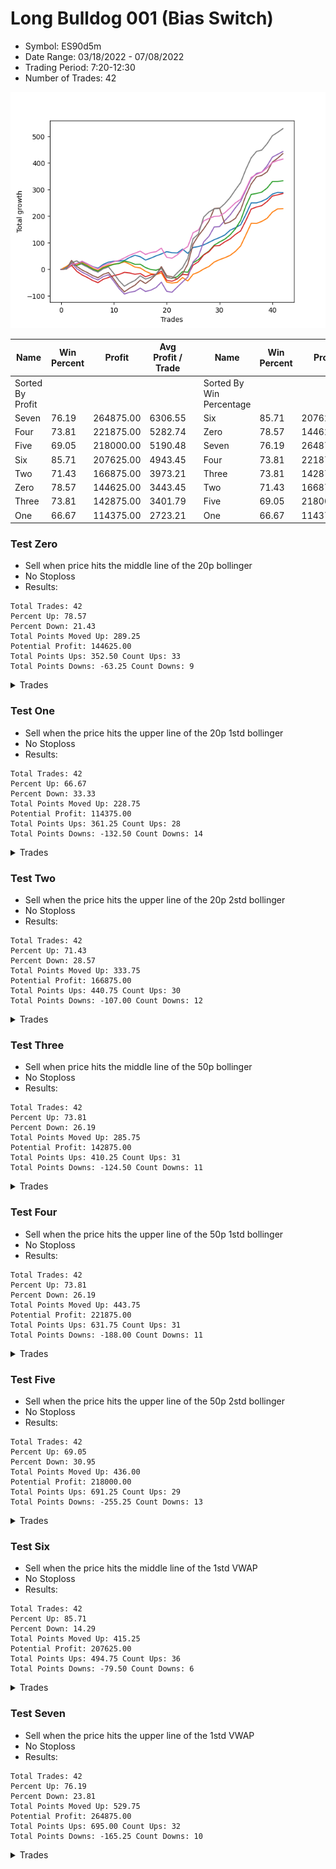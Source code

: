 # Long Bulldog 001 (Bias Switch)
- Symbol: ES90d5m
- Date Range: 03/18/2022 - 07/08/2022
- Trading Period: 7:20-12:30
- Number of Trades: 42

![Plot](LongBulldog001ES90d5m(BiasSwitch).png)

| Name | Win Percent | Profit | Avg Profit / Trade |     | Name | Win Percent | Profit | Avg Profit / Trade |
| ---- | ----------- | ------ | ------------------ | --- | ---- | ----------- | ------ | ------------------ |
| Sorted By <br> Profit | | | | | Sorted By <br> Win Percentage ||||
| Seven | 76.19 | 264875.00 | 6306.55 |     | Six | 85.71 | 207625.00 | 4943.45 |
| Four | 73.81 | 221875.00 | 5282.74 |     | Zero | 78.57 | 144625.00 | 3443.45 |
| Five | 69.05 | 218000.00 | 5190.48 |     | Seven | 76.19 | 264875.00 | 6306.55 |
| Six | 85.71 | 207625.00 | 4943.45 |     | Four | 73.81 | 221875.00 | 5282.74 |
| Two | 71.43 | 166875.00 | 3973.21 |     | Three | 73.81 | 142875.00 | 3401.79 |
| Zero | 78.57 | 144625.00 | 3443.45 |     | Two | 71.43 | 166875.00 | 3973.21 |
| Three | 73.81 | 142875.00 | 3401.79 |     | Five | 69.05 | 218000.00 | 5190.48 |
| One | 66.67 | 114375.00 | 2723.21 |     | One | 66.67 | 114375.00 | 2723.21 |

### Test Zero
* Sell when price hits the middle line of the 20p bollinger
* No Stoploss
* Results:
```
Total Trades: 42
Percent Up: 78.57
Percent Down: 21.43
Total Points Moved Up: 289.25
Potential Profit: 144625.00
Total Points Ups: 352.50 Count Ups: 33
Total Points Downs: -63.25 Count Downs: 9
```

<details><summary>Trades</summary>

<code>In: 2022-03-23 10:50:00		Out: 2022-03-23 11:28:15		Total Position Time: 38:15		Total Move Up: 7.25		Total to Date: 7.25</code> <br />
<code>In: 2022-03-28 09:00:00		Out: 2022-03-28 09:44:35		Total Position Time: 44:35		Total Move Up: 10.00		Total to Date: 17.25</code> <br />
<code>In: 2022-03-30 07:35:00		Out: 2022-03-30 07:50:55		Total Position Time: 15:55		Total Move Up: 4.75		Total to Date: 22.00</code> <br />
<code>In: 2022-03-30 08:30:00		Out: 2022-03-30 09:00:30		Total Position Time: 30:30		Total Move Up: 6.25		Total to Date: 28.25</code> <br />
<code>In: 2022-03-30 10:45:00		Out: 2022-03-30 12:47:25		Total Position Time: 122:25		Total Move Up: -8.00		Total to Date: 20.25</code> <br />
<code>In: 2022-03-30 10:50:00		Out: 2022-03-30 12:47:25		Total Position Time: 117:25		Total Move Up: -9.50		Total to Date: 10.75</code> <br />
<code>In: 2022-03-30 11:00:00		Out: 2022-03-30 12:47:25		Total Position Time: 107:25		Total Move Up: -6.25		Total to Date: 4.50</code> <br />
<code>In: 2022-03-30 12:25:00		Out: 2022-03-30 12:47:25		Total Position Time: 22:25		Total Move Up: 14.50		Total to Date: 19.00</code> <br />
<code>In: 2022-03-30 12:30:00		Out: 2022-03-30 12:47:25		Total Position Time: 17:25		Total Move Up: 8.50		Total to Date: 27.50</code> <br />
<code>In: 2022-03-31 09:35:00		Out: 2022-03-31 10:31:10		Total Position Time: 56:10		Total Move Up: 3.25		Total to Date: 30.75</code> <br />
<code>In: 2022-03-31 09:40:00		Out: 2022-03-31 10:31:10		Total Position Time: 51:10		Total Move Up: 0.75		Total to Date: 31.50</code> <br />
<code>In: 2022-03-31 11:25:00		Out: 2022-03-31 11:59:20		Total Position Time: 34:20		Total Move Up: 2.50		Total to Date: 34.00</code> <br />
<code>In: 2022-04-01 07:30:00		Out: 2022-04-01 07:53:00		Total Position Time: 23:00		Total Move Up: 11.00		Total to Date: 45.00</code> <br />
<code>In: 2022-04-01 07:45:00		Out: 2022-04-01 07:53:00		Total Position Time: 08:00		Total Move Up: 8.25		Total to Date: 53.25</code> <br />
<code>In: 2022-04-01 08:50:00		Out: 2022-04-01 10:36:15		Total Position Time: 106:15		Total Move Up: -5.50		Total to Date: 47.75</code> <br />
<code>In: 2022-04-05 12:20:00		Out: 2022-04-05 12:50:00		Total Position Time: 30:00		Total Move Up: -12.50		Total to Date: 35.25</code> <br />
<code>In: 2022-04-07 07:30:00		Out: 2022-04-07 07:35:35		Total Position Time: 05:35		Total Move Up: 7.25		Total to Date: 42.50</code> <br />
<code>In: 2022-04-07 07:55:00		Out: 2022-04-07 08:01:10		Total Position Time: 06:10		Total Move Up: 8.50		Total to Date: 51.00</code> <br />
<code>In: 2022-04-07 08:35:00		Out: 2022-04-07 09:10:45		Total Position Time: 35:45		Total Move Up: 7.25		Total to Date: 58.25</code> <br />
<code>In: 2022-04-12 09:50:00		Out: 2022-04-12 10:20:40		Total Position Time: 30:40		Total Move Up: 8.50		Total to Date: 66.75</code> <br />
<code>In: 2022-04-14 12:15:00		Out: 2022-04-14 12:50:00		Total Position Time: 35:00		Total Move Up: -3.75		Total to Date: 63.00</code> <br />
<code>In: 2022-04-18 08:55:00		Out: 2022-04-18 09:55:05		Total Position Time: 60:05		Total Move Up: -1.00		Total to Date: 62.00</code> <br />
<code>In: 2022-04-20 12:00:00		Out: 2022-04-20 12:25:05		Total Position Time: 25:05		Total Move Up: 14.25		Total to Date: 76.25</code> <br />
<code>In: 2022-05-02 10:10:00		Out: 2022-05-02 11:53:40		Total Position Time: 103:40		Total Move Up: -16.00		Total to Date: 60.25</code> <br />
<code>In: 2022-05-02 11:45:00		Out: 2022-05-02 11:53:40		Total Position Time: 08:40		Total Move Up: 22.25		Total to Date: 82.50</code> <br />
<code>In: 2022-05-04 07:35:00		Out: 2022-05-04 08:47:05		Total Position Time: 72:05		Total Move Up: 3.50		Total to Date: 86.00</code> <br />
<code>In: 2022-05-10 08:15:00		Out: 2022-05-10 09:46:10		Total Position Time: 91:10		Total Move Up: 6.25		Total to Date: 92.25</code> <br />
<code>In: 2022-05-25 11:10:00		Out: 2022-05-25 11:15:10		Total Position Time: 05:10		Total Move Up: 9.50		Total to Date: 101.75</code> <br />
<code>In: 2022-06-02 07:30:00		Out: 2022-06-02 07:40:05		Total Position Time: 10:05		Total Move Up: 10.00		Total to Date: 111.75</code> <br />
<code>In: 2022-06-08 11:40:00		Out: 2022-06-08 11:45:20		Total Position Time: 05:20		Total Move Up: 8.00		Total to Date: 119.75</code> <br />
<code>In: 2022-06-09 08:10:00		Out: 2022-06-09 08:42:25		Total Position Time: 32:25		Total Move Up: 9.75		Total to Date: 129.50</code> <br />
<code>In: 2022-06-14 07:45:00		Out: 2022-06-14 07:51:05		Total Position Time: 06:05		Total Move Up: 18.00		Total to Date: 147.50</code> <br />
<code>In: 2022-06-14 09:45:00		Out: 2022-06-14 10:01:00		Total Position Time: 16:00		Total Move Up: 9.25		Total to Date: 156.75</code> <br />
<code>In: 2022-06-15 11:15:00		Out: 2022-06-15 11:20:30		Total Position Time: 05:30		Total Move Up: 11.25		Total to Date: 168.00</code> <br />
<code>In: 2022-06-15 11:35:00		Out: 2022-06-15 11:40:10		Total Position Time: 05:10		Total Move Up: 39.25		Total to Date: 207.25</code> <br />
<code>In: 2022-06-15 11:40:00		Out: 2022-06-15 11:45:10		Total Position Time: 05:10		Total Move Up: 43.00		Total to Date: 250.25</code> <br />
<code>In: 2022-06-23 09:15:00		Out: 2022-06-23 10:23:20		Total Position Time: 68:20		Total Move Up: 0.00		Total to Date: 250.25</code> <br />
<code>In: 2022-06-27 12:10:00		Out: 2022-06-27 12:15:10		Total Position Time: 05:10		Total Move Up: 6.25		Total to Date: 256.50</code> <br />
<code>In: 2022-06-29 09:35:00		Out: 2022-06-29 10:01:50		Total Position Time: 26:50		Total Move Up: 9.75		Total to Date: 266.25</code> <br />
<code>In: 2022-07-01 07:45:00		Out: 2022-07-01 08:08:30		Total Position Time: 23:30		Total Move Up: 17.00		Total to Date: 283.25</code> <br />
<code>In: 2022-07-06 07:20:00		Out: 2022-07-06 07:26:20		Total Position Time: 06:20		Total Move Up: 6.75		Total to Date: 290.00</code> <br />
<code>In: 2022-07-06 08:15:00		Out: 2022-07-06 09:15:00		Total Position Time: 60:00		Total Move Up: -0.75		Total to Date: 289.25</code> <br />


</details>

### Test One
* Sell when the price hits the upper line of the 20p 1std bollinger
* No Stoploss
* Results:
```
Total Trades: 42
Percent Up: 66.67
Percent Down: 33.33
Total Points Moved Up: 228.75
Potential Profit: 114375.00
Total Points Ups: 361.25 Count Ups: 28
Total Points Downs: -132.50 Count Downs: 14
```

<details><summary>Trades</summary>

<code>In: 2022-03-23 10:50:00		Out: 2022-03-23 11:48:45		Total Position Time: 58:45		Total Move Up: 10.75		Total to Date: 10.75</code> <br />
<code>In: 2022-03-28 09:00:00		Out: 2022-03-28 10:00:35		Total Position Time: 60:35		Total Move Up: 13.00		Total to Date: 23.75</code> <br />
<code>In: 2022-03-30 07:35:00		Out: 2022-03-30 09:37:30		Total Position Time: 122:30		Total Move Up: -4.00		Total to Date: 19.75</code> <br />
<code>In: 2022-03-30 08:30:00		Out: 2022-03-30 09:37:30		Total Position Time: 67:30		Total Move Up: 5.50		Total to Date: 25.25</code> <br />
<code>In: 2022-03-30 10:45:00		Out: 2022-03-30 12:50:00		Total Position Time: 125:00		Total Move Up: -9.75		Total to Date: 15.50</code> <br />
<code>In: 2022-03-30 10:50:00		Out: 2022-03-30 12:50:00		Total Position Time: 120:00		Total Move Up: -11.25		Total to Date: 4.25</code> <br />
<code>In: 2022-03-30 11:00:00		Out: 2022-03-30 12:50:00		Total Position Time: 110:00		Total Move Up: -8.00		Total to Date: -3.75</code> <br />
<code>In: 2022-03-30 12:25:00		Out: 2022-03-30 12:50:00		Total Position Time: 25:00		Total Move Up: 12.75		Total to Date: 9.00</code> <br />
<code>In: 2022-03-30 12:30:00		Out: 2022-03-30 12:50:00		Total Position Time: 20:00		Total Move Up: 6.75		Total to Date: 15.75</code> <br />
<code>In: 2022-03-31 09:35:00		Out: 2022-03-31 10:50:05		Total Position Time: 75:05		Total Move Up: 4.50		Total to Date: 20.25</code> <br />
<code>In: 2022-03-31 09:40:00		Out: 2022-03-31 10:50:05		Total Position Time: 70:05		Total Move Up: 2.00		Total to Date: 22.25</code> <br />
<code>In: 2022-03-31 11:25:00		Out: 2022-03-31 12:00:20		Total Position Time: 35:20		Total Move Up: 6.25		Total to Date: 28.50</code> <br />
<code>In: 2022-04-01 07:30:00		Out: 2022-04-01 10:37:05		Total Position Time: 187:05		Total Move Up: -8.50		Total to Date: 20.00</code> <br />
<code>In: 2022-04-01 07:45:00		Out: 2022-04-01 10:37:05		Total Position Time: 172:05		Total Move Up: -11.25		Total to Date: 8.75</code> <br />
<code>In: 2022-04-01 08:50:00		Out: 2022-04-01 10:37:05		Total Position Time: 107:05		Total Move Up: -3.25		Total to Date: 5.50</code> <br />
<code>In: 2022-04-05 12:20:00		Out: 2022-04-05 12:50:00		Total Position Time: 30:00		Total Move Up: -12.50		Total to Date: -7.00</code> <br />
<code>In: 2022-04-07 07:30:00		Out: 2022-04-07 10:03:10		Total Position Time: 153:10		Total Move Up: -8.75		Total to Date: -15.75</code> <br />
<code>In: 2022-04-07 07:55:00		Out: 2022-04-07 10:03:10		Total Position Time: 128:10		Total Move Up: -3.75		Total to Date: -19.50</code> <br />
<code>In: 2022-04-07 08:35:00		Out: 2022-04-07 10:03:10		Total Position Time: 88:10		Total Move Up: 6.25		Total to Date: -13.25</code> <br />
<code>In: 2022-04-12 09:50:00		Out: 2022-04-12 12:50:00		Total Position Time: 180:00		Total Move Up: -34.25		Total to Date: -47.50</code> <br />
<code>In: 2022-04-14 12:15:00		Out: 2022-04-14 12:50:00		Total Position Time: 35:00		Total Move Up: -3.75		Total to Date: -51.25</code> <br />
<code>In: 2022-04-18 08:55:00		Out: 2022-04-18 10:08:10		Total Position Time: 73:10		Total Move Up: 2.75		Total to Date: -48.50</code> <br />
<code>In: 2022-04-20 12:00:00		Out: 2022-04-20 12:45:15		Total Position Time: 45:15		Total Move Up: 18.00		Total to Date: -30.50</code> <br />
<code>In: 2022-05-02 10:10:00		Out: 2022-05-02 12:05:15		Total Position Time: 115:15		Total Move Up: -13.00		Total to Date: -43.50</code> <br />
<code>In: 2022-05-02 11:45:00		Out: 2022-05-02 12:05:15		Total Position Time: 20:15		Total Move Up: 25.25		Total to Date: -18.25</code> <br />
<code>In: 2022-05-04 07:35:00		Out: 2022-05-04 08:49:30		Total Position Time: 74:30		Total Move Up: 7.75		Total to Date: -10.50</code> <br />
<code>In: 2022-05-10 08:15:00		Out: 2022-05-10 10:05:20		Total Position Time: 110:20		Total Move Up: 12.00		Total to Date: 1.50</code> <br />
<code>In: 2022-05-25 11:10:00		Out: 2022-05-25 11:15:10		Total Position Time: 05:10		Total Move Up: 9.50		Total to Date: 11.00</code> <br />
<code>In: 2022-06-02 07:30:00		Out: 2022-06-02 07:56:05		Total Position Time: 26:05		Total Move Up: 16.75		Total to Date: 27.75</code> <br />
<code>In: 2022-06-08 11:40:00		Out: 2022-06-08 12:21:10		Total Position Time: 41:10		Total Move Up: 9.00		Total to Date: 36.75</code> <br />
<code>In: 2022-06-09 08:10:00		Out: 2022-06-09 09:28:40		Total Position Time: 78:40		Total Move Up: 7.25		Total to Date: 44.00</code> <br />
<code>In: 2022-06-14 07:45:00		Out: 2022-06-14 10:09:10		Total Position Time: 144:10		Total Move Up: 8.75		Total to Date: 52.75</code> <br />
<code>In: 2022-06-14 09:45:00		Out: 2022-06-14 10:09:10		Total Position Time: 24:10		Total Move Up: 15.00		Total to Date: 67.75</code> <br />
<code>In: 2022-06-15 11:15:00		Out: 2022-06-15 11:38:55		Total Position Time: 23:55		Total Move Up: 20.50		Total to Date: 88.25</code> <br />
<code>In: 2022-06-15 11:35:00		Out: 2022-06-15 11:40:30		Total Position Time: 05:30		Total Move Up: 42.25		Total to Date: 130.50</code> <br />
<code>In: 2022-06-15 11:40:00		Out: 2022-06-15 11:45:10		Total Position Time: 05:10		Total Move Up: 43.00		Total to Date: 173.50</code> <br />
<code>In: 2022-06-23 09:15:00		Out: 2022-06-23 10:50:10		Total Position Time: 95:10		Total Move Up: -0.50		Total to Date: 173.00</code> <br />
<code>In: 2022-06-27 12:10:00		Out: 2022-06-27 12:15:20		Total Position Time: 05:20		Total Move Up: 7.75		Total to Date: 180.75</code> <br />
<code>In: 2022-06-29 09:35:00		Out: 2022-06-29 10:39:35		Total Position Time: 64:35		Total Move Up: 11.50		Total to Date: 192.25</code> <br />
<code>In: 2022-07-01 07:45:00		Out: 2022-07-01 08:40:45		Total Position Time: 55:45		Total Move Up: 23.25		Total to Date: 215.50</code> <br />
<code>In: 2022-07-06 07:20:00		Out: 2022-07-06 07:29:25		Total Position Time: 09:25		Total Move Up: 12.25		Total to Date: 227.75</code> <br />
<code>In: 2022-07-06 08:15:00		Out: 2022-07-06 09:37:20		Total Position Time: 82:20		Total Move Up: 1.00		Total to Date: 228.75</code> <br />


</details>

### Test Two
* Sell when the price hits the upper line of the 20p 2std bollinger
* No Stoploss
* Results:
```
Total Trades: 42
Percent Up: 71.43
Percent Down: 28.57
Total Points Moved Up: 333.75
Potential Profit: 166875.00
Total Points Ups: 440.75 Count Ups: 30
Total Points Downs: -107.00 Count Downs: 12
```

<details><summary>Trades</summary>

<code>In: 2022-03-23 10:50:00		Out: 2022-03-23 12:50:00		Total Position Time: 120:00		Total Move Up: 1.25		Total to Date: 1.25</code> <br />
<code>In: 2022-03-28 09:00:00		Out: 2022-03-28 10:22:15		Total Position Time: 82:15		Total Move Up: 16.00		Total to Date: 17.25</code> <br />
<code>In: 2022-03-30 07:35:00		Out: 2022-03-30 09:40:10		Total Position Time: 125:10		Total Move Up: -2.25		Total to Date: 15.00</code> <br />
<code>In: 2022-03-30 08:30:00		Out: 2022-03-30 09:40:10		Total Position Time: 70:10		Total Move Up: 7.25		Total to Date: 22.25</code> <br />
<code>In: 2022-03-30 10:45:00		Out: 2022-03-30 12:50:00		Total Position Time: 125:00		Total Move Up: -9.75		Total to Date: 12.50</code> <br />
<code>In: 2022-03-30 10:50:00		Out: 2022-03-30 12:50:00		Total Position Time: 120:00		Total Move Up: -11.25		Total to Date: 1.25</code> <br />
<code>In: 2022-03-30 11:00:00		Out: 2022-03-30 12:50:00		Total Position Time: 110:00		Total Move Up: -8.00		Total to Date: -6.75</code> <br />
<code>In: 2022-03-30 12:25:00		Out: 2022-03-30 12:50:00		Total Position Time: 25:00		Total Move Up: 12.75		Total to Date: 6.00</code> <br />
<code>In: 2022-03-30 12:30:00		Out: 2022-03-30 12:50:00		Total Position Time: 20:00		Total Move Up: 6.75		Total to Date: 12.75</code> <br />
<code>In: 2022-03-31 09:35:00		Out: 2022-03-31 10:51:00		Total Position Time: 76:00		Total Move Up: 6.25		Total to Date: 19.00</code> <br />
<code>In: 2022-03-31 09:40:00		Out: 2022-03-31 10:51:00		Total Position Time: 71:00		Total Move Up: 3.75		Total to Date: 22.75</code> <br />
<code>In: 2022-03-31 11:25:00		Out: 2022-03-31 12:02:30		Total Position Time: 37:30		Total Move Up: 9.25		Total to Date: 32.00</code> <br />
<code>In: 2022-04-01 07:30:00		Out: 2022-04-01 10:38:20		Total Position Time: 188:20		Total Move Up: -5.00		Total to Date: 27.00</code> <br />
<code>In: 2022-04-01 07:45:00		Out: 2022-04-01 10:38:20		Total Position Time: 173:20		Total Move Up: -7.75		Total to Date: 19.25</code> <br />
<code>In: 2022-04-01 08:50:00		Out: 2022-04-01 10:38:20		Total Position Time: 108:20		Total Move Up: 0.25		Total to Date: 19.50</code> <br />
<code>In: 2022-04-05 12:20:00		Out: 2022-04-05 12:50:00		Total Position Time: 30:00		Total Move Up: -12.50		Total to Date: 7.00</code> <br />
<code>In: 2022-04-07 07:30:00		Out: 2022-04-07 10:06:40		Total Position Time: 156:40		Total Move Up: -7.50		Total to Date: -0.50</code> <br />
<code>In: 2022-04-07 07:55:00		Out: 2022-04-07 10:06:40		Total Position Time: 131:40		Total Move Up: -2.50		Total to Date: -3.00</code> <br />
<code>In: 2022-04-07 08:35:00		Out: 2022-04-07 10:06:40		Total Position Time: 91:40		Total Move Up: 7.50		Total to Date: 4.50</code> <br />
<code>In: 2022-04-12 09:50:00		Out: 2022-04-12 12:50:00		Total Position Time: 180:00		Total Move Up: -34.25		Total to Date: -29.75</code> <br />
<code>In: 2022-04-14 12:15:00		Out: 2022-04-14 12:50:00		Total Position Time: 35:00		Total Move Up: -3.75		Total to Date: -33.50</code> <br />
<code>In: 2022-04-18 08:55:00		Out: 2022-04-18 10:10:25		Total Position Time: 75:25		Total Move Up: 6.00		Total to Date: -27.50</code> <br />
<code>In: 2022-04-20 12:00:00		Out: 2022-04-20 12:50:00		Total Position Time: 50:00		Total Move Up: 19.25		Total to Date: -8.25</code> <br />
<code>In: 2022-05-02 10:10:00		Out: 2022-05-02 12:09:40		Total Position Time: 119:40		Total Move Up: -2.50		Total to Date: -10.75</code> <br />
<code>In: 2022-05-02 11:45:00		Out: 2022-05-02 12:09:40		Total Position Time: 24:40		Total Move Up: 35.75		Total to Date: 25.00</code> <br />
<code>In: 2022-05-04 07:35:00		Out: 2022-05-04 08:55:00		Total Position Time: 80:00		Total Move Up: 11.75		Total to Date: 36.75</code> <br />
<code>In: 2022-05-10 08:15:00		Out: 2022-05-10 10:29:05		Total Position Time: 134:05		Total Move Up: 18.25		Total to Date: 55.00</code> <br />
<code>In: 2022-05-25 11:10:00		Out: 2022-05-25 11:15:55		Total Position Time: 05:55		Total Move Up: 13.75		Total to Date: 68.75</code> <br />
<code>In: 2022-06-02 07:30:00		Out: 2022-06-02 08:01:35		Total Position Time: 31:35		Total Move Up: 22.50		Total to Date: 91.25</code> <br />
<code>In: 2022-06-08 11:40:00		Out: 2022-06-08 12:22:55		Total Position Time: 42:55		Total Move Up: 12.00		Total to Date: 103.25</code> <br />
<code>In: 2022-06-09 08:10:00		Out: 2022-06-09 09:30:40		Total Position Time: 80:40		Total Move Up: 10.50		Total to Date: 113.75</code> <br />
<code>In: 2022-06-14 07:45:00		Out: 2022-06-14 10:17:15		Total Position Time: 152:15		Total Move Up: 16.25		Total to Date: 130.00</code> <br />
<code>In: 2022-06-14 09:45:00		Out: 2022-06-14 10:17:15		Total Position Time: 32:15		Total Move Up: 22.50		Total to Date: 152.50</code> <br />
<code>In: 2022-06-15 11:15:00		Out: 2022-06-15 11:41:00		Total Position Time: 26:00		Total Move Up: 32.00		Total to Date: 184.50</code> <br />
<code>In: 2022-06-15 11:35:00		Out: 2022-06-15 11:41:00		Total Position Time: 06:00		Total Move Up: 54.75		Total to Date: 239.25</code> <br />
<code>In: 2022-06-15 11:40:00		Out: 2022-06-15 11:45:10		Total Position Time: 05:10		Total Move Up: 43.00		Total to Date: 282.25</code> <br />
<code>In: 2022-06-23 09:15:00		Out: 2022-06-23 11:02:10		Total Position Time: 107:10		Total Move Up: 3.50		Total to Date: 285.75</code> <br />
<code>In: 2022-06-27 12:10:00		Out: 2022-06-27 12:50:00		Total Position Time: 40:00		Total Move Up: 5.25		Total to Date: 291.00</code> <br />
<code>In: 2022-06-29 09:35:00		Out: 2022-06-29 10:43:40		Total Position Time: 68:40		Total Move Up: 15.00		Total to Date: 306.00</code> <br />
<code>In: 2022-07-01 07:45:00		Out: 2022-07-01 10:31:45		Total Position Time: 166:45		Total Move Up: 24.50		Total to Date: 330.50</code> <br />
<code>In: 2022-07-06 07:20:00		Out: 2022-07-06 10:00:50		Total Position Time: 160:50		Total Move Up: 0.25		Total to Date: 330.75</code> <br />
<code>In: 2022-07-06 08:15:00		Out: 2022-07-06 10:00:50		Total Position Time: 105:50		Total Move Up: 3.00		Total to Date: 333.75</code> <br />


</details>

### Test Three
* Sell when price hits the middle line of the 50p bollinger
* No Stoploss
* Results:
```
Total Trades: 42
Percent Up: 73.81
Percent Down: 26.19
Total Points Moved Up: 285.75
Potential Profit: 142875.00
Total Points Ups: 410.25 Count Ups: 31
Total Points Downs: -124.50 Count Downs: 11
```

<details><summary>Trades</summary>

<code>In: 2022-03-23 10:50:00		Out: 2022-03-23 12:50:00		Total Position Time: 120:00		Total Move Up: 1.25		Total to Date: 1.25</code> <br />
<code>In: 2022-03-28 09:00:00		Out: 2022-03-28 10:00:45		Total Position Time: 60:45		Total Move Up: 14.00		Total to Date: 15.25</code> <br />
<code>In: 2022-03-30 07:35:00		Out: 2022-03-30 12:50:00		Total Position Time: 315:00		Total Move Up: -22.75		Total to Date: -7.50</code> <br />
<code>In: 2022-03-30 08:30:00		Out: 2022-03-30 12:50:00		Total Position Time: 260:00		Total Move Up: -13.25		Total to Date: -20.75</code> <br />
<code>In: 2022-03-30 10:45:00		Out: 2022-03-30 12:50:00		Total Position Time: 125:00		Total Move Up: -9.75		Total to Date: -30.50</code> <br />
<code>In: 2022-03-30 10:50:00		Out: 2022-03-30 12:50:00		Total Position Time: 120:00		Total Move Up: -11.25		Total to Date: -41.75</code> <br />
<code>In: 2022-03-30 11:00:00		Out: 2022-03-30 12:50:00		Total Position Time: 110:00		Total Move Up: -8.00		Total to Date: -49.75</code> <br />
<code>In: 2022-03-30 12:25:00		Out: 2022-03-30 12:50:00		Total Position Time: 25:00		Total Move Up: 12.75		Total to Date: -37.00</code> <br />
<code>In: 2022-03-30 12:30:00		Out: 2022-03-30 12:50:00		Total Position Time: 20:00		Total Move Up: 6.75		Total to Date: -30.25</code> <br />
<code>In: 2022-03-31 09:35:00		Out: 2022-03-31 10:52:00		Total Position Time: 77:00		Total Move Up: 7.00		Total to Date: -23.25</code> <br />
<code>In: 2022-03-31 09:40:00		Out: 2022-03-31 10:52:00		Total Position Time: 72:00		Total Move Up: 4.50		Total to Date: -18.75</code> <br />
<code>In: 2022-03-31 11:25:00		Out: 2022-03-31 12:01:05		Total Position Time: 36:05		Total Move Up: 7.75		Total to Date: -11.00</code> <br />
<code>In: 2022-04-01 07:30:00		Out: 2022-04-01 11:02:35		Total Position Time: 212:35		Total Move Up: -2.25		Total to Date: -13.25</code> <br />
<code>In: 2022-04-01 07:45:00		Out: 2022-04-01 11:02:35		Total Position Time: 197:35		Total Move Up: -5.00		Total to Date: -18.25</code> <br />
<code>In: 2022-04-01 08:50:00		Out: 2022-04-01 11:02:35		Total Position Time: 132:35		Total Move Up: 3.00		Total to Date: -15.25</code> <br />
<code>In: 2022-04-05 12:20:00		Out: 2022-04-05 12:50:00		Total Position Time: 30:00		Total Move Up: -12.50		Total to Date: -27.75</code> <br />
<code>In: 2022-04-07 07:30:00		Out: 2022-04-07 07:35:40		Total Position Time: 05:40		Total Move Up: 7.75		Total to Date: -20.00</code> <br />
<code>In: 2022-04-07 07:55:00		Out: 2022-04-07 10:11:40		Total Position Time: 136:40		Total Move Up: 1.75		Total to Date: -18.25</code> <br />
<code>In: 2022-04-07 08:35:00		Out: 2022-04-07 10:11:40		Total Position Time: 96:40		Total Move Up: 11.75		Total to Date: -6.50</code> <br />
<code>In: 2022-04-12 09:50:00		Out: 2022-04-12 12:50:00		Total Position Time: 180:00		Total Move Up: -34.25		Total to Date: -40.75</code> <br />
<code>In: 2022-04-14 12:15:00		Out: 2022-04-14 12:50:00		Total Position Time: 35:00		Total Move Up: -3.75		Total to Date: -44.50</code> <br />
<code>In: 2022-04-18 08:55:00		Out: 2022-04-18 10:31:35		Total Position Time: 96:35		Total Move Up: 8.50		Total to Date: -36.00</code> <br />
<code>In: 2022-04-20 12:00:00		Out: 2022-04-20 12:25:50		Total Position Time: 25:50		Total Move Up: 17.25		Total to Date: -18.75</code> <br />
<code>In: 2022-05-02 10:10:00		Out: 2022-05-02 12:10:10		Total Position Time: 120:10		Total Move Up: -1.75		Total to Date: -20.50</code> <br />
<code>In: 2022-05-02 11:45:00		Out: 2022-05-02 12:10:10		Total Position Time: 25:10		Total Move Up: 36.50		Total to Date: 16.00</code> <br />
<code>In: 2022-05-04 07:35:00		Out: 2022-05-04 09:15:30		Total Position Time: 100:30		Total Move Up: 12.75		Total to Date: 28.75</code> <br />
<code>In: 2022-05-10 08:15:00		Out: 2022-05-10 10:32:25		Total Position Time: 137:25		Total Move Up: 25.50		Total to Date: 54.25</code> <br />
<code>In: 2022-05-25 11:10:00		Out: 2022-05-25 11:15:40		Total Position Time: 05:40		Total Move Up: 12.50		Total to Date: 66.75</code> <br />
<code>In: 2022-06-02 07:30:00		Out: 2022-06-02 08:01:30		Total Position Time: 31:30		Total Move Up: 21.75		Total to Date: 88.50</code> <br />
<code>In: 2022-06-08 11:40:00		Out: 2022-06-08 12:50:00		Total Position Time: 70:00		Total Move Up: 1.50		Total to Date: 90.00</code> <br />
<code>In: 2022-06-09 08:10:00		Out: 2022-06-09 09:44:15		Total Position Time: 94:15		Total Move Up: 13.75		Total to Date: 103.75</code> <br />
<code>In: 2022-06-14 07:45:00		Out: 2022-06-14 10:16:20		Total Position Time: 151:20		Total Move Up: 10.75		Total to Date: 114.50</code> <br />
<code>In: 2022-06-14 09:45:00		Out: 2022-06-14 10:16:20		Total Position Time: 31:20		Total Move Up: 17.00		Total to Date: 131.50</code> <br />
<code>In: 2022-06-15 11:15:00		Out: 2022-06-15 11:38:45		Total Position Time: 23:45		Total Move Up: 13.50		Total to Date: 145.00</code> <br />
<code>In: 2022-06-15 11:35:00		Out: 2022-06-15 11:40:10		Total Position Time: 05:10		Total Move Up: 39.25		Total to Date: 184.25</code> <br />
<code>In: 2022-06-15 11:40:00		Out: 2022-06-15 11:45:10		Total Position Time: 05:10		Total Move Up: 43.00		Total to Date: 227.25</code> <br />
<code>In: 2022-06-23 09:15:00		Out: 2022-06-23 11:28:05		Total Position Time: 133:05		Total Move Up: 7.50		Total to Date: 234.75</code> <br />
<code>In: 2022-06-27 12:10:00		Out: 2022-06-27 12:50:00		Total Position Time: 40:00		Total Move Up: 5.25		Total to Date: 240.00</code> <br />
<code>In: 2022-06-29 09:35:00		Out: 2022-06-29 10:10:45		Total Position Time: 35:45		Total Move Up: 15.25		Total to Date: 255.25</code> <br />
<code>In: 2022-07-01 07:45:00		Out: 2022-07-01 08:14:10		Total Position Time: 29:10		Total Move Up: 20.75		Total to Date: 276.00</code> <br />
<code>In: 2022-07-06 07:20:00		Out: 2022-07-06 07:25:10		Total Position Time: 05:10		Total Move Up: 4.75		Total to Date: 280.75</code> <br />
<code>In: 2022-07-06 08:15:00		Out: 2022-07-06 08:21:40		Total Position Time: 06:40		Total Move Up: 5.00		Total to Date: 285.75</code> <br />


</details>

### Test Four
* Sell when the price hits the upper line of the 50p 1std bollinger
* No Stoploss
* Results:
```
Total Trades: 42
Percent Up: 73.81
Percent Down: 26.19
Total Points Moved Up: 443.75
Potential Profit: 221875.00
Total Points Ups: 631.75 Count Ups: 31
Total Points Downs: -188.00 Count Downs: 11
```

<details><summary>Trades</summary>

<code>In: 2022-03-23 10:50:00		Out: 2022-03-23 12:50:00		Total Position Time: 120:00		Total Move Up: 1.25		Total to Date: 1.25</code> <br />
<code>In: 2022-03-28 09:00:00		Out: 2022-03-28 11:10:25		Total Position Time: 130:25		Total Move Up: 24.25		Total to Date: 25.50</code> <br />
<code>In: 2022-03-30 07:35:00		Out: 2022-03-30 12:50:00		Total Position Time: 315:00		Total Move Up: -22.75		Total to Date: 2.75</code> <br />
<code>In: 2022-03-30 08:30:00		Out: 2022-03-30 12:50:00		Total Position Time: 260:00		Total Move Up: -13.25		Total to Date: -10.50</code> <br />
<code>In: 2022-03-30 10:45:00		Out: 2022-03-30 12:50:00		Total Position Time: 125:00		Total Move Up: -9.75		Total to Date: -20.25</code> <br />
<code>In: 2022-03-30 10:50:00		Out: 2022-03-30 12:50:00		Total Position Time: 120:00		Total Move Up: -11.25		Total to Date: -31.50</code> <br />
<code>In: 2022-03-30 11:00:00		Out: 2022-03-30 12:50:00		Total Position Time: 110:00		Total Move Up: -8.00		Total to Date: -39.50</code> <br />
<code>In: 2022-03-30 12:25:00		Out: 2022-03-30 12:50:00		Total Position Time: 25:00		Total Move Up: 12.75		Total to Date: -26.75</code> <br />
<code>In: 2022-03-30 12:30:00		Out: 2022-03-30 12:50:00		Total Position Time: 20:00		Total Move Up: 6.75		Total to Date: -20.00</code> <br />
<code>In: 2022-03-31 09:35:00		Out: 2022-03-31 12:50:00		Total Position Time: 195:00		Total Move Up: -24.75		Total to Date: -44.75</code> <br />
<code>In: 2022-03-31 09:40:00		Out: 2022-03-31 12:50:00		Total Position Time: 190:00		Total Move Up: -27.25		Total to Date: -72.00</code> <br />
<code>In: 2022-03-31 11:25:00		Out: 2022-03-31 12:50:00		Total Position Time: 85:00		Total Move Up: -20.50		Total to Date: -92.50</code> <br />
<code>In: 2022-04-01 07:30:00		Out: 2022-04-01 11:06:00		Total Position Time: 216:00		Total Move Up: 6.50		Total to Date: -86.00</code> <br />
<code>In: 2022-04-01 07:45:00		Out: 2022-04-01 11:06:00		Total Position Time: 201:00		Total Move Up: 3.75		Total to Date: -82.25</code> <br />
<code>In: 2022-04-01 08:50:00		Out: 2022-04-01 11:06:00		Total Position Time: 136:00		Total Move Up: 11.75		Total to Date: -70.50</code> <br />
<code>In: 2022-04-05 12:20:00		Out: 2022-04-05 12:50:00		Total Position Time: 30:00		Total Move Up: -12.50		Total to Date: -83.00</code> <br />
<code>In: 2022-04-07 07:30:00		Out: 2022-04-07 10:19:30		Total Position Time: 169:30		Total Move Up: 5.00		Total to Date: -78.00</code> <br />
<code>In: 2022-04-07 07:55:00		Out: 2022-04-07 10:19:30		Total Position Time: 144:30		Total Move Up: 10.00		Total to Date: -68.00</code> <br />
<code>In: 2022-04-07 08:35:00		Out: 2022-04-07 10:19:30		Total Position Time: 104:30		Total Move Up: 20.00		Total to Date: -48.00</code> <br />
<code>In: 2022-04-12 09:50:00		Out: 2022-04-12 12:50:00		Total Position Time: 180:00		Total Move Up: -34.25		Total to Date: -82.25</code> <br />
<code>In: 2022-04-14 12:15:00		Out: 2022-04-14 12:50:00		Total Position Time: 35:00		Total Move Up: -3.75		Total to Date: -86.00</code> <br />
<code>In: 2022-04-18 08:55:00		Out: 2022-04-18 10:35:40		Total Position Time: 100:40		Total Move Up: 19.50		Total to Date: -66.50</code> <br />
<code>In: 2022-04-20 12:00:00		Out: 2022-04-20 12:50:00		Total Position Time: 50:00		Total Move Up: 19.25		Total to Date: -47.25</code> <br />
<code>In: 2022-05-02 10:10:00		Out: 2022-05-02 12:20:25		Total Position Time: 130:25		Total Move Up: 18.50		Total to Date: -28.75</code> <br />
<code>In: 2022-05-02 11:45:00		Out: 2022-05-02 12:20:25		Total Position Time: 35:25		Total Move Up: 56.75		Total to Date: 28.00</code> <br />
<code>In: 2022-05-04 07:35:00		Out: 2022-05-04 09:22:15		Total Position Time: 107:15		Total Move Up: 21.00		Total to Date: 49.00</code> <br />
<code>In: 2022-05-10 08:15:00		Out: 2022-05-10 10:47:20		Total Position Time: 152:20		Total Move Up: 54.50		Total to Date: 103.50</code> <br />
<code>In: 2022-05-25 11:10:00		Out: 2022-05-25 11:16:50		Total Position Time: 06:50		Total Move Up: 21.00		Total to Date: 124.50</code> <br />
<code>In: 2022-06-02 07:30:00		Out: 2022-06-02 08:10:45		Total Position Time: 40:45		Total Move Up: 35.25		Total to Date: 159.75</code> <br />
<code>In: 2022-06-08 11:40:00		Out: 2022-06-08 12:50:00		Total Position Time: 70:00		Total Move Up: 1.50		Total to Date: 161.25</code> <br />
<code>In: 2022-06-09 08:10:00		Out: 2022-06-09 10:07:20		Total Position Time: 117:20		Total Move Up: 22.25		Total to Date: 183.50</code> <br />
<code>In: 2022-06-14 07:45:00		Out: 2022-06-14 10:22:25		Total Position Time: 157:25		Total Move Up: 21.00		Total to Date: 204.50</code> <br />
<code>In: 2022-06-14 09:45:00		Out: 2022-06-14 10:22:25		Total Position Time: 37:25		Total Move Up: 27.25		Total to Date: 231.75</code> <br />
<code>In: 2022-06-15 11:15:00		Out: 2022-06-15 11:39:00		Total Position Time: 24:00		Total Move Up: 24.75		Total to Date: 256.50</code> <br />
<code>In: 2022-06-15 11:35:00		Out: 2022-06-15 11:40:30		Total Position Time: 05:30		Total Move Up: 42.25		Total to Date: 298.75</code> <br />
<code>In: 2022-06-15 11:40:00		Out: 2022-06-15 11:45:10		Total Position Time: 05:10		Total Move Up: 43.00		Total to Date: 341.75</code> <br />
<code>In: 2022-06-23 09:15:00		Out: 2022-06-23 12:06:50		Total Position Time: 171:50		Total Move Up: 19.25		Total to Date: 361.00</code> <br />
<code>In: 2022-06-27 12:10:00		Out: 2022-06-27 12:50:00		Total Position Time: 40:00		Total Move Up: 5.25		Total to Date: 366.25</code> <br />
<code>In: 2022-06-29 09:35:00		Out: 2022-06-29 11:01:35		Total Position Time: 86:35		Total Move Up: 23.50		Total to Date: 389.75</code> <br />
<code>In: 2022-07-01 07:45:00		Out: 2022-07-01 10:38:45		Total Position Time: 173:45		Total Move Up: 32.75		Total to Date: 422.50</code> <br />
<code>In: 2022-07-06 07:20:00		Out: 2022-07-06 07:27:05		Total Position Time: 07:05		Total Move Up: 10.50		Total to Date: 433.00</code> <br />
<code>In: 2022-07-06 08:15:00		Out: 2022-07-06 10:08:05		Total Position Time: 113:05		Total Move Up: 10.75		Total to Date: 443.75</code> <br />


</details>

### Test Five
* Sell when the price hits the upper line of the 50p 2std bollinger
* No Stoploss
* Results:
```
Total Trades: 42
Percent Up: 69.05
Percent Down: 30.95
Total Points Moved Up: 436.00
Potential Profit: 218000.00
Total Points Ups: 691.25 Count Ups: 29
Total Points Downs: -255.25 Count Downs: 13
```

<details><summary>Trades</summary>

<code>In: 2022-03-23 10:50:00		Out: 2022-03-23 12:50:00		Total Position Time: 120:00		Total Move Up: 1.25		Total to Date: 1.25</code> <br />
<code>In: 2022-03-28 09:00:00		Out: 2022-03-28 11:44:35		Total Position Time: 164:35		Total Move Up: 32.50		Total to Date: 33.75</code> <br />
<code>In: 2022-03-30 07:35:00		Out: 2022-03-30 12:50:00		Total Position Time: 315:00		Total Move Up: -22.75		Total to Date: 11.00</code> <br />
<code>In: 2022-03-30 08:30:00		Out: 2022-03-30 12:50:00		Total Position Time: 260:00		Total Move Up: -13.25		Total to Date: -2.25</code> <br />
<code>In: 2022-03-30 10:45:00		Out: 2022-03-30 12:50:00		Total Position Time: 125:00		Total Move Up: -9.75		Total to Date: -12.00</code> <br />
<code>In: 2022-03-30 10:50:00		Out: 2022-03-30 12:50:00		Total Position Time: 120:00		Total Move Up: -11.25		Total to Date: -23.25</code> <br />
<code>In: 2022-03-30 11:00:00		Out: 2022-03-30 12:50:00		Total Position Time: 110:00		Total Move Up: -8.00		Total to Date: -31.25</code> <br />
<code>In: 2022-03-30 12:25:00		Out: 2022-03-30 12:50:00		Total Position Time: 25:00		Total Move Up: 12.75		Total to Date: -18.50</code> <br />
<code>In: 2022-03-30 12:30:00		Out: 2022-03-30 12:50:00		Total Position Time: 20:00		Total Move Up: 6.75		Total to Date: -11.75</code> <br />
<code>In: 2022-03-31 09:35:00		Out: 2022-03-31 12:50:00		Total Position Time: 195:00		Total Move Up: -24.75		Total to Date: -36.50</code> <br />
<code>In: 2022-03-31 09:40:00		Out: 2022-03-31 12:50:00		Total Position Time: 190:00		Total Move Up: -27.25		Total to Date: -63.75</code> <br />
<code>In: 2022-03-31 11:25:00		Out: 2022-03-31 12:50:00		Total Position Time: 85:00		Total Move Up: -20.50		Total to Date: -84.25</code> <br />
<code>In: 2022-04-01 07:30:00		Out: 2022-04-01 11:31:40		Total Position Time: 241:40		Total Move Up: 13.75		Total to Date: -70.50</code> <br />
<code>In: 2022-04-01 07:45:00		Out: 2022-04-01 11:31:40		Total Position Time: 226:40		Total Move Up: 11.00		Total to Date: -59.50</code> <br />
<code>In: 2022-04-01 08:50:00		Out: 2022-04-01 11:31:40		Total Position Time: 161:40		Total Move Up: 19.00		Total to Date: -40.50</code> <br />
<code>In: 2022-04-05 12:20:00		Out: 2022-04-05 12:50:00		Total Position Time: 30:00		Total Move Up: -12.50		Total to Date: -53.00</code> <br />
<code>In: 2022-04-07 07:30:00		Out: 2022-04-07 10:56:10		Total Position Time: 206:10		Total Move Up: 14.50		Total to Date: -38.50</code> <br />
<code>In: 2022-04-07 07:55:00		Out: 2022-04-07 10:56:10		Total Position Time: 181:10		Total Move Up: 19.50		Total to Date: -19.00</code> <br />
<code>In: 2022-04-07 08:35:00		Out: 2022-04-07 10:56:10		Total Position Time: 141:10		Total Move Up: 29.50		Total to Date: 10.50</code> <br />
<code>In: 2022-04-12 09:50:00		Out: 2022-04-12 12:50:00		Total Position Time: 180:00		Total Move Up: -34.25		Total to Date: -23.75</code> <br />
<code>In: 2022-04-14 12:15:00		Out: 2022-04-14 12:50:00		Total Position Time: 35:00		Total Move Up: -3.75		Total to Date: -27.50</code> <br />
<code>In: 2022-04-18 08:55:00		Out: 2022-04-18 12:50:00		Total Position Time: 235:00		Total Move Up: -8.25		Total to Date: -35.75</code> <br />
<code>In: 2022-04-20 12:00:00		Out: 2022-04-20 12:50:00		Total Position Time: 50:00		Total Move Up: 19.25		Total to Date: -16.50</code> <br />
<code>In: 2022-05-02 10:10:00		Out: 2022-05-02 12:30:30		Total Position Time: 140:30		Total Move Up: 36.75		Total to Date: 20.25</code> <br />
<code>In: 2022-05-02 11:45:00		Out: 2022-05-02 12:30:30		Total Position Time: 45:30		Total Move Up: 75.00		Total to Date: 95.25</code> <br />
<code>In: 2022-05-04 07:35:00		Out: 2022-05-04 09:39:50		Total Position Time: 124:50		Total Move Up: 31.50		Total to Date: 126.75</code> <br />
<code>In: 2022-05-10 08:15:00		Out: 2022-05-10 12:50:00		Total Position Time: 275:00		Total Move Up: 25.50		Total to Date: 152.25</code> <br />
<code>In: 2022-05-25 11:10:00		Out: 2022-05-25 11:27:25		Total Position Time: 17:25		Total Move Up: 29.50		Total to Date: 181.75</code> <br />
<code>In: 2022-06-02 07:30:00		Out: 2022-06-02 08:46:15		Total Position Time: 76:15		Total Move Up: 47.50		Total to Date: 229.25</code> <br />
<code>In: 2022-06-08 11:40:00		Out: 2022-06-08 12:50:00		Total Position Time: 70:00		Total Move Up: 1.50		Total to Date: 230.75</code> <br />
<code>In: 2022-06-09 08:10:00		Out: 2022-06-09 12:50:00		Total Position Time: 280:00		Total Move Up: -59.00		Total to Date: 171.75</code> <br />
<code>In: 2022-06-14 07:45:00		Out: 2022-06-14 12:50:00		Total Position Time: 305:00		Total Move Up: 7.00		Total to Date: 178.75</code> <br />
<code>In: 2022-06-14 09:45:00		Out: 2022-06-14 12:50:00		Total Position Time: 185:00		Total Move Up: 13.25		Total to Date: 192.00</code> <br />
<code>In: 2022-06-15 11:15:00		Out: 2022-06-15 11:41:00		Total Position Time: 26:00		Total Move Up: 32.00		Total to Date: 224.00</code> <br />
<code>In: 2022-06-15 11:35:00		Out: 2022-06-15 11:41:00		Total Position Time: 06:00		Total Move Up: 54.75		Total to Date: 278.75</code> <br />
<code>In: 2022-06-15 11:40:00		Out: 2022-06-15 11:45:10		Total Position Time: 05:10		Total Move Up: 43.00		Total to Date: 321.75</code> <br />
<code>In: 2022-06-23 09:15:00		Out: 2022-06-23 12:31:00		Total Position Time: 196:00		Total Move Up: 26.75		Total to Date: 348.50</code> <br />
<code>In: 2022-06-27 12:10:00		Out: 2022-06-27 12:50:00		Total Position Time: 40:00		Total Move Up: 5.25		Total to Date: 353.75</code> <br />
<code>In: 2022-06-29 09:35:00		Out: 2022-06-29 12:50:00		Total Position Time: 195:00		Total Move Up: 13.25		Total to Date: 367.00</code> <br />
<code>In: 2022-07-01 07:45:00		Out: 2022-07-01 11:18:05		Total Position Time: 213:05		Total Move Up: 36.75		Total to Date: 403.75</code> <br />
<code>In: 2022-07-06 07:20:00		Out: 2022-07-06 11:06:40		Total Position Time: 226:40		Total Move Up: 14.75		Total to Date: 418.50</code> <br />
<code>In: 2022-07-06 08:15:00		Out: 2022-07-06 11:06:40		Total Position Time: 171:40		Total Move Up: 17.50		Total to Date: 436.00</code> <br />


</details>

### Test Six
* Sell when the price hits the middle line of the 1std VWAP
* No Stoploss
* Results:
```
Total Trades: 42
Percent Up: 85.71
Percent Down: 14.29
Total Points Moved Up: 415.25
Potential Profit: 207625.00
Total Points Ups: 494.75 Count Ups: 36
Total Points Downs: -79.50 Count Downs: 6
```

<details><summary>Trades</summary>

<code>In: 2022-03-23 10:50:00		Out: 2022-03-23 12:50:00		Total Position Time: 120:00		Total Move Up: 1.25		Total to Date: 1.25</code> <br />
<code>In: 2022-03-28 09:00:00		Out: 2022-03-28 10:24:25		Total Position Time: 84:25		Total Move Up: 17.50		Total to Date: 18.75</code> <br />
<code>In: 2022-03-30 07:35:00		Out: 2022-03-30 07:46:00		Total Position Time: 11:00		Total Move Up: 3.75		Total to Date: 22.50</code> <br />
<code>In: 2022-03-30 08:30:00		Out: 2022-03-30 09:44:10		Total Position Time: 74:10		Total Move Up: 8.50		Total to Date: 31.00</code> <br />
<code>In: 2022-03-30 10:45:00		Out: 2022-03-30 12:50:00		Total Position Time: 125:00		Total Move Up: -9.75		Total to Date: 21.25</code> <br />
<code>In: 2022-03-30 10:50:00		Out: 2022-03-30 12:50:00		Total Position Time: 120:00		Total Move Up: -11.25		Total to Date: 10.00</code> <br />
<code>In: 2022-03-30 11:00:00		Out: 2022-03-30 12:50:00		Total Position Time: 110:00		Total Move Up: -8.00		Total to Date: 2.00</code> <br />
<code>In: 2022-03-30 12:25:00		Out: 2022-03-30 12:50:00		Total Position Time: 25:00		Total Move Up: 12.75		Total to Date: 14.75</code> <br />
<code>In: 2022-03-30 12:30:00		Out: 2022-03-30 12:50:00		Total Position Time: 20:00		Total Move Up: 6.75		Total to Date: 21.50</code> <br />
<code>In: 2022-03-31 09:35:00		Out: 2022-03-31 10:52:10		Total Position Time: 77:10		Total Move Up: 7.50		Total to Date: 29.00</code> <br />
<code>In: 2022-03-31 09:40:00		Out: 2022-03-31 10:52:10		Total Position Time: 72:10		Total Move Up: 5.00		Total to Date: 34.00</code> <br />
<code>In: 2022-03-31 11:25:00		Out: 2022-03-31 12:02:30		Total Position Time: 37:30		Total Move Up: 9.25		Total to Date: 43.25</code> <br />
<code>In: 2022-04-01 07:30:00		Out: 2022-04-01 07:51:50		Total Position Time: 21:50		Total Move Up: 10.25		Total to Date: 53.50</code> <br />
<code>In: 2022-04-01 07:45:00		Out: 2022-04-01 07:51:50		Total Position Time: 06:50		Total Move Up: 7.50		Total to Date: 61.00</code> <br />
<code>In: 2022-04-01 08:50:00		Out: 2022-04-01 11:05:00		Total Position Time: 135:00		Total Move Up: 7.75		Total to Date: 68.75</code> <br />
<code>In: 2022-04-05 12:20:00		Out: 2022-04-05 12:50:00		Total Position Time: 30:00		Total Move Up: -12.50		Total to Date: 56.25</code> <br />
<code>In: 2022-04-07 07:30:00		Out: 2022-04-07 07:35:35		Total Position Time: 05:35		Total Move Up: 7.25		Total to Date: 63.50</code> <br />
<code>In: 2022-04-07 07:55:00		Out: 2022-04-07 10:12:10		Total Position Time: 137:10		Total Move Up: 3.25		Total to Date: 66.75</code> <br />
<code>In: 2022-04-07 08:35:00		Out: 2022-04-07 10:12:10		Total Position Time: 97:10		Total Move Up: 13.25		Total to Date: 80.00</code> <br />
<code>In: 2022-04-12 09:50:00		Out: 2022-04-12 12:50:00		Total Position Time: 180:00		Total Move Up: -34.25		Total to Date: 45.75</code> <br />
<code>In: 2022-04-14 12:15:00		Out: 2022-04-14 12:50:00		Total Position Time: 35:00		Total Move Up: -3.75		Total to Date: 42.00</code> <br />
<code>In: 2022-04-18 08:55:00		Out: 2022-04-18 10:32:10		Total Position Time: 97:10		Total Move Up: 12.75		Total to Date: 54.75</code> <br />
<code>In: 2022-04-20 12:00:00		Out: 2022-04-20 12:26:10		Total Position Time: 26:10		Total Move Up: 18.00		Total to Date: 72.75</code> <br />
<code>In: 2022-05-02 10:10:00		Out: 2022-05-02 12:16:15		Total Position Time: 126:15		Total Move Up: 13.50		Total to Date: 86.25</code> <br />
<code>In: 2022-05-02 11:45:00		Out: 2022-05-02 12:16:15		Total Position Time: 31:15		Total Move Up: 51.75		Total to Date: 138.00</code> <br />
<code>In: 2022-05-04 07:35:00		Out: 2022-05-04 08:54:25		Total Position Time: 79:25		Total Move Up: 10.25		Total to Date: 148.25</code> <br />
<code>In: 2022-05-10 08:15:00		Out: 2022-05-10 10:35:05		Total Position Time: 140:05		Total Move Up: 34.25		Total to Date: 182.50</code> <br />
<code>In: 2022-05-25 11:10:00		Out: 2022-05-25 11:15:10		Total Position Time: 05:10		Total Move Up: 9.50		Total to Date: 192.00</code> <br />
<code>In: 2022-06-02 07:30:00		Out: 2022-06-02 07:35:35		Total Position Time: 05:35		Total Move Up: 7.25		Total to Date: 199.25</code> <br />
<code>In: 2022-06-08 11:40:00		Out: 2022-06-08 12:50:00		Total Position Time: 70:00		Total Move Up: 1.50		Total to Date: 200.75</code> <br />
<code>In: 2022-06-09 08:10:00		Out: 2022-06-09 08:42:55		Total Position Time: 32:55		Total Move Up: 12.50		Total to Date: 213.25</code> <br />
<code>In: 2022-06-14 07:45:00		Out: 2022-06-14 07:51:05		Total Position Time: 06:05		Total Move Up: 18.00		Total to Date: 231.25</code> <br />
<code>In: 2022-06-14 09:45:00		Out: 2022-06-14 10:17:05		Total Position Time: 32:05		Total Move Up: 19.00		Total to Date: 250.25</code> <br />
<code>In: 2022-06-15 11:15:00		Out: 2022-06-15 11:38:45		Total Position Time: 23:45		Total Move Up: 13.50		Total to Date: 263.75</code> <br />
<code>In: 2022-06-15 11:35:00		Out: 2022-06-15 11:40:10		Total Position Time: 05:10		Total Move Up: 39.25		Total to Date: 303.00</code> <br />
<code>In: 2022-06-15 11:40:00		Out: 2022-06-15 11:45:10		Total Position Time: 05:10		Total Move Up: 43.00		Total to Date: 346.00</code> <br />
<code>In: 2022-06-23 09:15:00		Out: 2022-06-23 11:30:55		Total Position Time: 135:55		Total Move Up: 11.50		Total to Date: 357.50</code> <br />
<code>In: 2022-06-27 12:10:00		Out: 2022-06-27 12:45:40		Total Position Time: 35:40		Total Move Up: 8.75		Total to Date: 366.25</code> <br />
<code>In: 2022-06-29 09:35:00		Out: 2022-06-29 10:10:55		Total Position Time: 35:55		Total Move Up: 15.75		Total to Date: 382.00</code> <br />
<code>In: 2022-07-01 07:45:00		Out: 2022-07-01 08:08:45		Total Position Time: 23:45		Total Move Up: 20.00		Total to Date: 402.00</code> <br />
<code>In: 2022-07-06 07:20:00		Out: 2022-07-06 07:26:55		Total Position Time: 06:55		Total Move Up: 8.00		Total to Date: 410.00</code> <br />
<code>In: 2022-07-06 08:15:00		Out: 2022-07-06 10:03:05		Total Position Time: 108:05		Total Move Up: 5.25		Total to Date: 415.25</code> <br />


</details>

### Test Seven
* Sell when the price hits the upper line of the 1std VWAP
* No Stoploss
* Results:
```
Total Trades: 42
Percent Up: 76.19
Percent Down: 23.81
Total Points Moved Up: 529.75
Potential Profit: 264875.00
Total Points Ups: 695.00 Count Ups: 32
Total Points Downs: -165.25 Count Downs: 10
```

<details><summary>Trades</summary>

<code>In: 2022-03-23 10:50:00		Out: 2022-03-23 12:50:00		Total Position Time: 120:00		Total Move Up: 1.25		Total to Date: 1.25</code> <br />
<code>In: 2022-03-28 09:00:00		Out: 2022-03-28 11:29:05		Total Position Time: 149:05		Total Move Up: 25.00		Total to Date: 26.25</code> <br />
<code>In: 2022-03-30 07:35:00		Out: 2022-03-30 07:51:05		Total Position Time: 16:05		Total Move Up: 5.75		Total to Date: 32.00</code> <br />
<code>In: 2022-03-30 08:30:00		Out: 2022-03-30 12:50:00		Total Position Time: 260:00		Total Move Up: -13.25		Total to Date: 18.75</code> <br />
<code>In: 2022-03-30 10:45:00		Out: 2022-03-30 12:50:00		Total Position Time: 125:00		Total Move Up: -9.75		Total to Date: 9.00</code> <br />
<code>In: 2022-03-30 10:50:00		Out: 2022-03-30 12:50:00		Total Position Time: 120:00		Total Move Up: -11.25		Total to Date: -2.25</code> <br />
<code>In: 2022-03-30 11:00:00		Out: 2022-03-30 12:50:00		Total Position Time: 110:00		Total Move Up: -8.00		Total to Date: -10.25</code> <br />
<code>In: 2022-03-30 12:25:00		Out: 2022-03-30 12:50:00		Total Position Time: 25:00		Total Move Up: 12.75		Total to Date: 2.50</code> <br />
<code>In: 2022-03-30 12:30:00		Out: 2022-03-30 12:50:00		Total Position Time: 20:00		Total Move Up: 6.75		Total to Date: 9.25</code> <br />
<code>In: 2022-03-31 09:35:00		Out: 2022-03-31 12:50:00		Total Position Time: 195:00		Total Move Up: -24.75		Total to Date: -15.50</code> <br />
<code>In: 2022-03-31 09:40:00		Out: 2022-03-31 12:50:00		Total Position Time: 190:00		Total Move Up: -27.25		Total to Date: -42.75</code> <br />
<code>In: 2022-03-31 11:25:00		Out: 2022-03-31 12:50:00		Total Position Time: 85:00		Total Move Up: -20.50		Total to Date: -63.25</code> <br />
<code>In: 2022-04-01 07:30:00		Out: 2022-04-01 11:30:15		Total Position Time: 240:15		Total Move Up: 12.25		Total to Date: -51.00</code> <br />
<code>In: 2022-04-01 07:45:00		Out: 2022-04-01 11:30:15		Total Position Time: 225:15		Total Move Up: 9.50		Total to Date: -41.50</code> <br />
<code>In: 2022-04-01 08:50:00		Out: 2022-04-01 11:30:15		Total Position Time: 160:15		Total Move Up: 17.50		Total to Date: -24.00</code> <br />
<code>In: 2022-04-05 12:20:00		Out: 2022-04-05 12:50:00		Total Position Time: 30:00		Total Move Up: -12.50		Total to Date: -36.50</code> <br />
<code>In: 2022-04-07 07:30:00		Out: 2022-04-07 10:20:20		Total Position Time: 170:20		Total Move Up: 7.00		Total to Date: -29.50</code> <br />
<code>In: 2022-04-07 07:55:00		Out: 2022-04-07 10:20:20		Total Position Time: 145:20		Total Move Up: 12.00		Total to Date: -17.50</code> <br />
<code>In: 2022-04-07 08:35:00		Out: 2022-04-07 10:20:20		Total Position Time: 105:20		Total Move Up: 22.00		Total to Date: 4.50</code> <br />
<code>In: 2022-04-12 09:50:00		Out: 2022-04-12 12:50:00		Total Position Time: 180:00		Total Move Up: -34.25		Total to Date: -29.75</code> <br />
<code>In: 2022-04-14 12:15:00		Out: 2022-04-14 12:50:00		Total Position Time: 35:00		Total Move Up: -3.75		Total to Date: -33.50</code> <br />
<code>In: 2022-04-18 08:55:00		Out: 2022-04-18 10:35:45		Total Position Time: 100:45		Total Move Up: 20.50		Total to Date: -13.00</code> <br />
<code>In: 2022-04-20 12:00:00		Out: 2022-04-20 12:50:00		Total Position Time: 50:00		Total Move Up: 19.25		Total to Date: 6.25</code> <br />
<code>In: 2022-05-02 10:10:00		Out: 2022-05-02 12:30:25		Total Position Time: 140:25		Total Move Up: 35.50		Total to Date: 41.75</code> <br />
<code>In: 2022-05-02 11:45:00		Out: 2022-05-02 12:30:25		Total Position Time: 45:25		Total Move Up: 73.75		Total to Date: 115.50</code> <br />
<code>In: 2022-05-04 07:35:00		Out: 2022-05-04 09:20:55		Total Position Time: 105:55		Total Move Up: 17.75		Total to Date: 133.25</code> <br />
<code>In: 2022-05-10 08:15:00		Out: 2022-05-10 10:59:00		Total Position Time: 164:00		Total Move Up: 63.50		Total to Date: 196.75</code> <br />
<code>In: 2022-05-25 11:10:00		Out: 2022-05-25 11:16:30		Total Position Time: 06:30		Total Move Up: 19.50		Total to Date: 216.25</code> <br />
<code>In: 2022-06-02 07:30:00		Out: 2022-06-02 07:42:35		Total Position Time: 12:35		Total Move Up: 11.75		Total to Date: 228.00</code> <br />
<code>In: 2022-06-08 11:40:00		Out: 2022-06-08 12:50:00		Total Position Time: 70:00		Total Move Up: 1.50		Total to Date: 229.50</code> <br />
<code>In: 2022-06-09 08:10:00		Out: 2022-06-09 09:59:35		Total Position Time: 109:35		Total Move Up: 18.00		Total to Date: 247.50</code> <br />
<code>In: 2022-06-14 07:45:00		Out: 2022-06-14 10:22:50		Total Position Time: 157:50		Total Move Up: 22.75		Total to Date: 270.25</code> <br />
<code>In: 2022-06-14 09:45:00		Out: 2022-06-14 10:22:50		Total Position Time: 37:50		Total Move Up: 29.00		Total to Date: 299.25</code> <br />
<code>In: 2022-06-15 11:15:00		Out: 2022-06-15 11:40:55		Total Position Time: 25:55		Total Move Up: 27.50		Total to Date: 326.75</code> <br />
<code>In: 2022-06-15 11:35:00		Out: 2022-06-15 11:40:55		Total Position Time: 05:55		Total Move Up: 50.25		Total to Date: 377.00</code> <br />
<code>In: 2022-06-15 11:40:00		Out: 2022-06-15 11:45:10		Total Position Time: 05:10		Total Move Up: 43.00		Total to Date: 420.00</code> <br />
<code>In: 2022-06-23 09:15:00		Out: 2022-06-23 12:26:20		Total Position Time: 191:20		Total Move Up: 24.00		Total to Date: 444.00</code> <br />
<code>In: 2022-06-27 12:10:00		Out: 2022-06-27 12:50:00		Total Position Time: 40:00		Total Move Up: 5.25		Total to Date: 449.25</code> <br />
<code>In: 2022-06-29 09:35:00		Out: 2022-06-29 11:01:35		Total Position Time: 86:35		Total Move Up: 23.50		Total to Date: 472.75</code> <br />
<code>In: 2022-07-01 07:45:00		Out: 2022-07-01 10:39:05		Total Position Time: 174:05		Total Move Up: 30.25		Total to Date: 503.00</code> <br />
<code>In: 2022-07-06 07:20:00		Out: 2022-07-06 07:32:00		Total Position Time: 12:00		Total Move Up: 12.75		Total to Date: 515.75</code> <br />
<code>In: 2022-07-06 08:15:00		Out: 2022-07-06 11:00:25		Total Position Time: 165:25		Total Move Up: 14.00		Total to Date: 529.75</code> <br />


</details>
